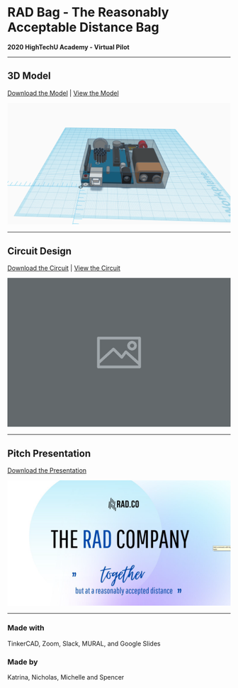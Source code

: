 # RAD Bag - The Reasonably Acceptable Distance Bag

**2020 HighTechU Academy - Virtual Pilot** 

---

## **3D Model**
[Download the Model](/model) | [View the Model](https://www.tinkercad.com/things/alLhR3YjmSS-rad-bag-cad)

![](/model/model.png)

---

## **Circuit Design**
[Download the Circuit](/circuit) | [View the Circuit]()

![](/circuit/circuit.png)

---

## **Pitch Presentation**
[Download the Presentation](/pitch)

![](/pitch/pitch.png)

---

### Made with
TinkerCAD, Zoom, Slack, MURAL, and Google Slides

### Made by
Katrina, Nicholas, Michelle and Spencer

